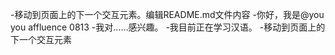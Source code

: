 -移动到页面上的下一个交互元素。编辑README.md文件内容
-你好，我是@you you affluence 0813
-我对……感兴趣。
-我目前正在学习汉语。
-移动到页面上的下一个交互元素

<!---
移动到页面上的下一个交互元素。怎么找到我……
Affluence 0813是一个特殊的存储库，我的readme.Mdbioth（我的）
--->
